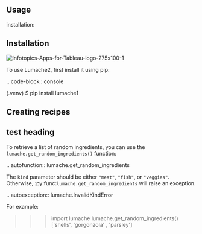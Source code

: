 
## Usage
installation:

Installation
------------
![Infotopics-Apps-for-Tableau-logo-275x100-1](https://user-images.githubusercontent.com/6596304/171428233-9ba7f9c8-29a7-47fc-afbc-4304dcb03552.png)

To use Lumache2, first install it using pip:

.. code-block:: console


   (.venv) $ pip install lumache1

Creating recipes
----------------
## test heading
To retrieve a list of random ingredients,
you can use the ``lumache.get_random_ingredients()`` function:

.. autofunction:: lumache.get_random_ingredients

The ``kind`` parameter should be either ``"meat"``, ``"fish"``,
or ``"veggies"``. Otherwise, :py:func:`lumache.get_random_ingredients`
will raise an exception.

.. autoexception:: lumache.InvalidKindError

For example:

>>> import lumache
>>> lumache.get_random_ingredients()
['shells', 'gorgonzola'
, 'parsley']

